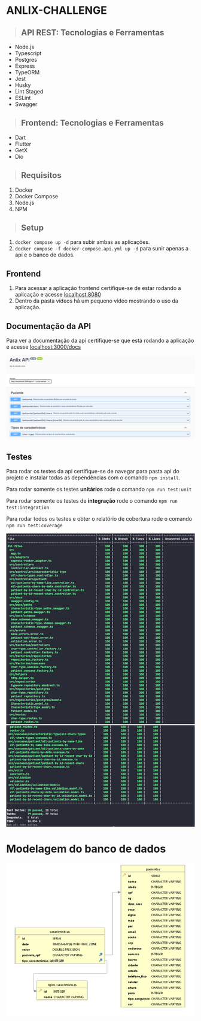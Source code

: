 # ANLIX-CHALLENGE

> ## API REST: Tecnologias e Ferramentas

* Node.js
* Typescript
* Postgres
* Express
* TypeORM
* Jest
* Husky
* Lint Staged
* ESLint
* Swagger

> ## Frontend: Tecnologias e Ferramentas

* Dart
* Flutter
* GetX
* Dio

> ## Requisitos

1. Docker
2. Docker Compose
3. Node.js
4. NPM

> ## Setup

1. `docker compose up -d` para subir ambas as aplicações.
2. `docker compose -f docker-compose.api.yml up -d` para sunir apenas a api e o banco de dados.

## Frontend

1. Para acessar a aplicação frontend certifique-se de estar rodando a aplicação e acesse [localhost:8080](http://localhost:8080)
2. Dentro da pasta vídeos há um pequeno vídeo mostrando o uso da aplicação.

## Documentação da API

Para ver a documentação da api certifique-se que está rodando a aplicação e acesse [localhost:3000/docs](http://localhost:3000/docs)

![Documentação da api](images/api_documentacao.png)

## Testes

Para rodar os testes da api certifique-se de navegar para pasta api do projeto e instalar todas as dependências com o comando `npm install`.

Para rodar somente os testes **unitários** rode o comando `npm run test:unit`

Para rodar somente os testes de **integração** rode o comando `npm run test:integration`

Para rodar todos os testes e obter o relatório de cobertura rode o comando `npm run test:coverage`

![Testes com cobertura 1](images/cobertura_testes_1.png)
![Testes com cobertura 2](images/cobertura_testes_2.png)

# Modelagem do banco de dados

![Modelagem](./images/modelagem_banco_de_dados.png)